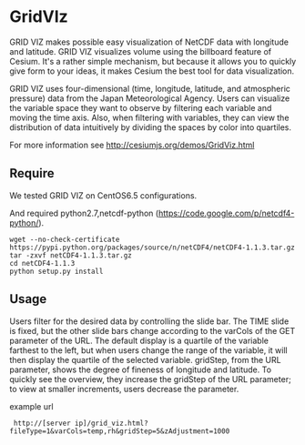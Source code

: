# GridVIz

GRID VIZ makes possible easy visualization of NetCDF data with longitude and latitude. GRID VIZ visualizes volume using the billboard feature of Cesium. It's a rather simple mechanism, but because it allows you to quickly give form to your ideas, it makes Cesium the best tool for data visualization.

GRID VIZ uses four-dimensional (time, longitude, latitude, and atmospheric pressure) data from the Japan Meteorological Agency. Users can visualize the variable space they want to observe by filtering each variable and moving the time axis. Also, when filtering with variables, they can view the distribution of data intuitively by dividing the spaces by color into quartiles.

For more information see http://cesiumjs.org/demos/GridViz.html

## Require

We tested GRID VIZ on CentOS6.5 configurations.

And required python2.7,netcdf-python
(https://code.google.com/p/netcdf4-python/).

    wget --no-check-certificate https://pypi.python.org/packages/source/n/netCDF4/netCDF4-1.1.3.tar.gz
    tar -zxvf netCDF4-1.1.3.tar.gz
    cd netCDF4-1.1.3
    python setup.py install

## Usage

Users filter for the desired data by controlling the slide bar. The TIME slide is fixed, but the other slide bars change according to the varCols of the GET parameter of the URL. The default display is a quartile of the variable farthest to the left, but when users change the range of the variable, it will then display the quartile of the selected variable. gridStep, from the URL parameter, shows the degree of fineness of longitude and latitude. To quickly see the overview, they increase the gridStep of the URL parameter; to view at smaller increments, users decrease the parameter.

example url

     http://[server ip]/grid_viz.html?fileType=1&varCols=temp,rh&gridStep=5&zAdjustment=1000


